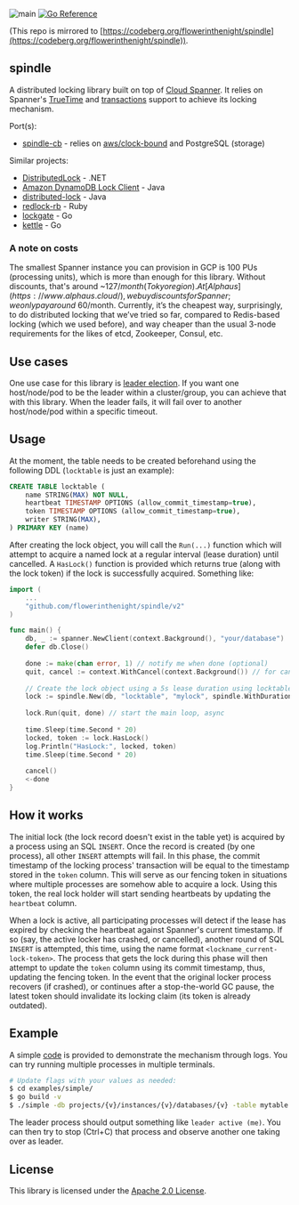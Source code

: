 ![main](https://github.com/flowerinthenight/spindle/workflows/main/badge.svg)
[![Go Reference](https://pkg.go.dev/badge/github.com/flowerinthenight/spindle.svg)](https://pkg.go.dev/github.com/flowerinthenight/spindle/v2)

(This repo is mirrored to [https://codeberg.org/flowerinthenight/spindle](https://codeberg.org/flowerinthenight/spindle)).

## spindle
A distributed locking library built on top of [Cloud Spanner](https://cloud.google.com/spanner/). It relies on Spanner's [TrueTime](https://cloud.google.com/spanner/docs/true-time-external-consistency) and [transactions](https://cloud.google.com/spanner/docs/transactions) support to achieve its locking mechanism.

Port(s):
* [spindle-cb](https://github.com/flowerinthenight/spindle-cb) - relies on [aws/clock-bound](https://github.com/aws/clock-bound) and PostgreSQL (storage)

Similar projects:
* [DistributedLock](https://github.com/madelson/DistributedLock) - .NET
* [Amazon DynamoDB Lock Client](https://github.com/awslabs/amazon-dynamodb-lock-client) - Java
* [distributed-lock](https://github.com/alturkovic/distributed-lock) - Java
* [redlock-rb](https://github.com/leandromoreira/redlock-rb) - Ruby
* [lockgate](https://github.com/werf/lockgate) - Go
* [kettle](https://github.com/flowerinthenight/kettle) - Go

### A note on costs

The smallest Spanner instance you can provision in GCP is 100 PUs (processing units), which is more than enough for this library. Without discounts, that's around ~$127/month (Tokyo region). At [Alphaus](https://www.alphaus.cloud/), we buy discounts for Spanner; we only pay around ~$60/month. Currently, it’s the cheapest way, surprisingly, to do distributed locking that we’ve tried so far, compared to Redis-based locking (which we used before), and way cheaper than the usual 3-node requirements for the likes of etcd, Zookeeper, Consul, etc.

## Use cases
One use case for this library is [leader election](https://en.wikipedia.org/wiki/Leader_election). If you want one host/node/pod to be the leader within a cluster/group, you can achieve that with this library. When the leader fails, it will fail over to another host/node/pod within a specific timeout.

## Usage
At the moment, the table needs to be created beforehand using the following DDL (`locktable` is just an example):
```SQL
CREATE TABLE locktable (
    name STRING(MAX) NOT NULL,
    heartbeat TIMESTAMP OPTIONS (allow_commit_timestamp=true),
    token TIMESTAMP OPTIONS (allow_commit_timestamp=true),
    writer STRING(MAX),
) PRIMARY KEY (name)
```

After creating the lock object, you will call the `Run(...)` function which will attempt to acquire a named lock at a regular interval (lease duration) until cancelled. A `HasLock()` function is provided which returns true (along with the lock token) if the lock is successfully acquired. Something like:

```go
import (
    ...
    "github.com/flowerinthenight/spindle/v2"
)

func main() {
    db, _ := spanner.NewClient(context.Background(), "your/database")
    defer db.Close()
    
    done := make(chan error, 1) // notify me when done (optional)
    quit, cancel := context.WithCancel(context.Background()) // for cancel
    
    // Create the lock object using a 5s lease duration using locktable above.
    lock := spindle.New(db, "locktable", "mylock", spindle.WithDuration(5000))
    
    lock.Run(quit, done) // start the main loop, async
    
    time.Sleep(time.Second * 20)
    locked, token := lock.HasLock()
    log.Println("HasLock:", locked, token)
    time.Sleep(time.Second * 20)
    
    cancel()
    <-done
}
```

## How it works
The initial lock (the lock record doesn't exist in the table yet) is acquired by a process using an SQL `INSERT`. Once the record is created (by one process), all other `INSERT` attempts will fail. In this phase, the commit timestamp of the locking process' transaction will be equal to the timestamp stored in the `token` column. This will serve as our fencing token in situations where multiple processes are somehow able to acquire a lock. Using this token, the real lock holder will start sending heartbeats by updating the `heartbeat` column.

When a lock is active, all participating processes will detect if the lease has expired by checking the heartbeat against Spanner's current timestamp. If so (say, the active locker has crashed, or cancelled), another round of SQL `INSERT` is attempted, this time, using the name format `<lockname_current-lock-token>`. The process that gets the lock during this phase will then attempt to update the `token` column using its commit timestamp, thus, updating the fencing token. In the event that the original locker process recovers (if crashed), or continues after a stop-the-world GC pause, the latest token should invalidate its locking claim (its token is already outdated).

## Example
A simple [code](./examples/simple/main.go) is provided to demonstrate the mechanism through logs. You can try running multiple processes in multiple terminals.

```bash
# Update flags with your values as needed:
$ cd examples/simple/
$ go build -v
$ ./simple -db projects/{v}/instances/{v}/databases/{v} -table mytable -name mylock
```

The leader process should output something like `leader active (me)`. You can then try to stop (Ctrl+C) that process and observe another one taking over as leader.

## License

This library is licensed under the [Apache 2.0 License](./LICENSE).
